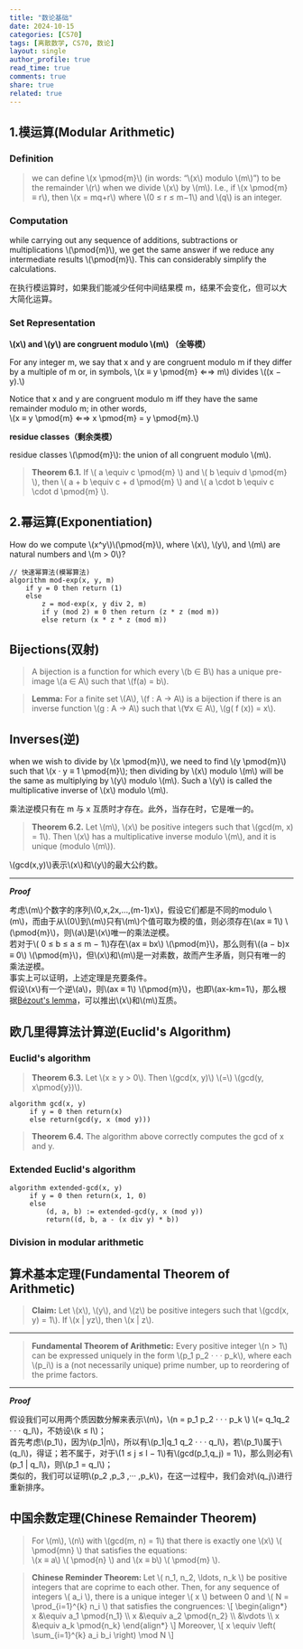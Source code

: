 ```yaml
---
title: "数论基础"
date: 2024-10-15
categories: [CS70]
tags: [离散数学, CS70, 数论]
layout: single
author_profile: true
read_time: true
comments: true
share: true
related: true
---
```


## 1.模运算(Modular Arithmetic)

### Definition

<head>  
    <meta charset="UTF-8">    
    <script src="https://polyfill.io/v3/polyfill.min.js?features=es6"></script>  
    <script id="MathJax-script" async src="https://cdn.jsdelivr.net/npm/mathjax@3/es5/tex-mml-chtml.js"></script>  
</head>  
<body>  
    <blockquote>  
        <p>we can define \(x \pmod{m}\) (in words: “\(x\) modulo \(m\)”) to be the remainder \(r\) when we divide \(x\) by \(m\). I.e., if \(x \pmod{m} ≡ r\), then \(x = mq+r\) where \(0 ≤ r ≤ m−1\) and \(q\) is an integer.</p>   
    </blockquote>  
</body>

### Computation

<head>  
    <meta charset="UTF-8">    
    <script src="https://polyfill.io/v3/polyfill.min.js?features=es6"></script>  
    <script id="MathJax-script" async src="https://cdn.jsdelivr.net/npm/mathjax@3/es5/tex-mml-chtml.js"></script>  
</head>  
<body>
    <p>
    while carrying out any sequence of additions, subtractions or multiplications \(\pmod{m}\), we get the same answer if we reduce any intermediate results \(\pmod{m}\). This can considerably simplify the calculations.
   </p>
</body>

在执行模运算时，如果我们能减少任何中间结果模 m，结果不会变化，但可以大大简化运算。

### Set Representation

<head>  
    <meta charset="UTF-8">    
    <script src="https://polyfill.io/v3/polyfill.min.js?features=es6"></script>  
    <script id="MathJax-script" async src="https://cdn.jsdelivr.net/npm/mathjax@3/es5/tex-mml-chtml.js"></script>  
</head>  
<body>
    <strong>\(x\) and \(y\) are congruent modulo \(m\) （全等模）</strong><br>
    <p>For any integer m, we say that x and y are congruent modulo m if they differ by a multiple of m or, in symbols, \(x ≡ y \pmod{m} ⇐⇒ m\) divides \((x − y).\)</p> 
    <p>Notice that x and y are congruent modulo m iff they have the same remainder modulo m; in other words,<br>
    \(x ≡ y \pmod{m} ⇐⇒ x \pmod{m} = y \pmod{m}.\)</p>
    <strong>residue classes（剩余类模）</strong><br>
    <p>
    residue classes \(\pmod{m}\): the union of all congruent modulo \(m\).
    </p>
</body>

<head>  
    <meta charset="UTF-8">    
    <script src="https://polyfill.io/v3/polyfill.min.js?features=es6"></script>  
    <script id="MathJax-script" async src="https://cdn.jsdelivr.net/npm/mathjax@3/es5/tex-mml-chtml.js"></script>  
</head>  
<body>  
    <blockquote>
    <strong>Theorem 6.1.</strong> If \( a \equiv c \pmod{m} \) and \( b \equiv d \pmod{m} \), then \( a + b \equiv c + d \pmod{m} \) and \( a \cdot b \equiv c \cdot d \pmod{m} \).
    </blockquote>
</body>

## 2.幂运算(Exponentiation)

<head>  
    <meta charset="UTF-8">    
    <script src="https://polyfill.io/v3/polyfill.min.js?features=es6"></script>  
    <script id="MathJax-script" async src="https://cdn.jsdelivr.net/npm/mathjax@3/es5/tex-mml-chtml.js"></script>  
</head>  
<body>  
    <p>
    How do we compute \(x^y\)\(\pmod{m}\), where \(x\), \(y\), and \(m\) are natural numbers and \(m > 0\)?
    </p>
</body>

```plaintext
// 快速幂算法(模幂算法)
algorithm mod-exp(x, y, m)
    if y = 0 then return (1)
    else
        z = mod-exp(x, y div 2, m)
        if y (mod 2) ≡ 0 then return (z * z (mod m))
        else return (x * z * z (mod m))
```

## Bijections(双射)

<head>  
    <meta charset="UTF-8">    
    <script src="https://polyfill.io/v3/polyfill.min.js?features=es6"></script>  
    <script id="MathJax-script" async src="https://cdn.jsdelivr.net/npm/mathjax@3/es5/tex-mml-chtml.js"></script>  
</head>  
<body>  
    <blockquote>
    A bijection is a function for which every \(b ∈ B\) has a unique pre-image \(a ∈ A\) such that \(f(a) = b\).
    </blockquote>
</body>

<head>  
    <meta charset="UTF-8">    
    <script src="https://polyfill.io/v3/polyfill.min.js?features=es6"></script>  
    <script id="MathJax-script" async src="https://cdn.jsdelivr.net/npm/mathjax@3/es5/tex-mml-chtml.js"></script>  
</head>  
<body>  
    <blockquote>
    <strong>Lemma:</strong> For a finite set \(A\), \(f : A → A\) is a bijection if there is an inverse function \(g : A → A\) such that \(∀x ∈ A\), \(g( f (x)) = x\).
    </blockquote>
</body>

## Inverses(逆)

<head>  
    <meta charset="UTF-8">    
    <script src="https://polyfill.io/v3/polyfill.min.js?features=es6"></script>  
    <script id="MathJax-script" async src="https://cdn.jsdelivr.net/npm/mathjax@3/es5/tex-mml-chtml.js"></script>  
</head>  
<body>  
    <p>
    when we wish to divide by \(x \pmod{m}\), we need to find \(y \pmod{m}\) such that \(x · y ≡ 1 \pmod{m}\); then dividing by \(x\) modulo \(m\) will be the same as multiplying by \(y\) modulo \(m\). Such a \(y\) is called the multiplicative inverse of \(x\) modulo \(m\).
    </p>
</body>

乘法逆模只有在 m 与 x 互质时才存在。此外，当存在时，它是唯一的。

<head>  
    <meta charset="UTF-8">    
    <script src="https://polyfill.io/v3/polyfill.min.js?features=es6"></script>  
    <script id="MathJax-script" async src="https://cdn.jsdelivr.net/npm/mathjax@3/es5/tex-mml-chtml.js"></script>  
</head>  
<body>  
    <blockquote>
    <strong>Theorem 6.2.</strong> Let \(m\), \(x\) be positive integers such that \(gcd(m, x) = 1\). Then \(x\) has a multiplicative inverse modulo \(m\), and it is unique (modulo \(m\)).
    </blockquote>
    <p>
    \(gcd(x,y)\)表示\(x\)和\(y\)的最大公约数。
    </p>
</body>

---

<head>  
    <meta charset="UTF-8">    
    <script src="https://polyfill.io/v3/polyfill.min.js?features=es6"></script>  
    <script id="MathJax-script" async src="https://cdn.jsdelivr.net/npm/mathjax@3/es5/tex-mml-chtml.js"></script>  
</head>  
<body>  
    <strong><i>Proof</i></strong><br>
    <p>
    考虑\(m\)个数字的序列\(0,x,2x,...,(m-1)x\)，假设它们都是不同的modulo \(m\)，而由于从\(0\)到\(m\)只有\(m\)个值可取为模的值，则必须存在\(ax ≡ 1\) \(\pmod{m}\)，则\(a\)是\(x\)唯一的乘法逆模。<br>
    若对于\( 0 ≤ b ≤ a ≤ m − 1\)存在\(ax ≡ bx\) \(\pmod{m}\)，那么则有\((a − b)x ≡ 0\) \(\pmod{m}\)，但\(x\)和\(m\)是一对素数，故而产生矛盾，则只有唯一的乘法逆模。<br>
    事实上可以证明，上述定理是充要条件。<br>
    假设\(x\)有一个逆\(a\)，则\(ax ≡ 1\) \(\pmod{m}\)，也即\(ax-km=1\)，那么根据<a href="https://oi-wiki.org/math/number-theory/bezouts/" target="_blank">Bézout's lemma</a>，可以推出\(x\)和\(m\)互质。
    </p>
</body>

## 欧几里得算法计算逆(Euclid's Algorithm)

### Euclid's algorithm

<head>  
    <meta charset="UTF-8">    
    <script src="https://polyfill.io/v3/polyfill.min.js?features=es6"></script>  
    <script id="MathJax-script" async src="https://cdn.jsdelivr.net/npm/mathjax@3/es5/tex-mml-chtml.js"></script>  
</head>  
<body>  
    <blockquote>
    <strong>Theorem 6.3.</strong> Let \(x ≥ y > 0\). Then \(gcd(x, y)\) \(=\) \(gcd(y, x\pmod{y})\).
    </blockquote>
</body>

```plaintext
algorithm gcd(x, y)
     if y = 0 then return(x)
     else return(gcd(y, x (mod y)))
```

> <strong>Theorem 6.4.</strong> The algorithm above correctly computes the gcd of x and y.

### Extended Euclid's algorithm

```plaintext
algorithm extended-gcd(x, y)
     if y = 0 then return(x, 1, 0)
     else
         (d, a, b) := extended-gcd(y, x (mod y))
         return((d, b, a - (x div y) * b))
```

### Division in modular arithmetic

## 算术基本定理(Fundamental Theorem of Arithmetic)

<head>  
    <meta charset="UTF-8">    
    <script src="https://polyfill.io/v3/polyfill.min.js?features=es6"></script>  
    <script id="MathJax-script" async src="https://cdn.jsdelivr.net/npm/mathjax@3/es5/tex-mml-chtml.js"></script>  
</head>  
<body>  
    <blockquote>
    <strong>Claim:</strong> Let \(x\), \(y\), and \(z\) be positive integers such that \(gcd(x, y) = 1\). If
    \(x | yz\), then \(x | z\).
    </blockquote>
</body>

---

<head>  
    <meta charset="UTF-8">    
    <script src="https://polyfill.io/v3/polyfill.min.js?features=es6"></script>  
    <script id="MathJax-script" async src="https://cdn.jsdelivr.net/npm/mathjax@3/es5/tex-mml-chtml.js"></script>  
</head>  
<body>  
    <blockquote>
    <strong>Fundamental Theorem of Arithmetic:</strong> Every positive integer \(n > 1\) can be expressed uniquely in the form \(p_1 p_2 · · · p_k\), where each \(p_i\) is a (not necessarily unique) prime number, up to reordering of the prime factors.
    </blockquote>
</body>

---

<head>  
    <meta charset="UTF-8">    
    <script src="https://polyfill.io/v3/polyfill.min.js?features=es6"></script>  
    <script id="MathJax-script" async src="https://cdn.jsdelivr.net/npm/mathjax@3/es5/tex-mml-chtml.js"></script>  
</head>
<body>
    <strong><i>Proof</i></strong>
    <p>
    假设我们可以用两个质因数分解来表示\(n\)，\(n = p_1 p_2 · · · p_k \) \(= q_1q_2 · · · q_l\)，不妨设\(k ≤ l\)；<br>
    首先考虑\(p_1\)，因为\(p_1|n\)，所以有\(p_1|q_1 q_2 · · · q_l\)，若\(p_1\)属于\(q_l\)，得证；若不属于，对于\(1 ≤ j ≤ l − 1\)有\(gcd(p_1,q_j) = 1\)，那么则必有\(p_1 | q_l\)，则\(p_1 = q_l\)；<br>
    类似的，我们可以证明\(p_2 ,p_3 ,··· ,p_k\)，在这一过程中，我们会对\(q_j\)进行重新排序。
    </p>
</body>

## 中国余数定理(Chinese Remainder Theorem)

<head>  
    <meta charset="UTF-8">    
    <script src="https://polyfill.io/v3/polyfill.min.js?features=es6"></script>  
    <script id="MathJax-script" async src="https://cdn.jsdelivr.net/npm/mathjax@3/es5/tex-mml-chtml.js"></script>  
</head>  
<body>  
    <blockquote>
    For \(m\), \(n\) with \(gcd(m, n) = 1\) that there is exactly one \(x\) \( \pmod{mn} \) that satisfies the equations:<br>
    \(x ≡ a\) \( \pmod{n} \) and \(x ≡ b\) \( \pmod{m} \).
    </blockquote>
</body>

<head>  
    <meta charset="UTF-8">    
    <script src="https://polyfill.io/v3/polyfill.min.js?features=es6"></script>  
    <script id="MathJax-script" async src="https://cdn.jsdelivr.net/npm/mathjax@3/es5/tex-mml-chtml.js"></script>  
</head>  
<body>  
    <blockquote>
    <strong>Chinese Reminder Theorem: </strong>
    Let \( n_1, n_2, \ldots, n_k \) be positive integers that are coprime to each other. Then, for any sequence of integers \( a_i \), there is a unique integer \( x \) between 0 and \( N = \prod_{i=1}^{k} n_i \) that satisfies the congruences:  
\[  
\begin{align*}  
x &\equiv a_1 \pmod{n_1} \\
x &\equiv a_2 \pmod{n_2} \\
&\vdots \\
x &\equiv a_k \pmod{n_k}  
\end{align*}  
\]  
Moreover,  
\[  
x \equiv \left( \sum_{i=1}^{k} a_i b_i \right) \mod N  
\]  
    </blockquote>
</body>
